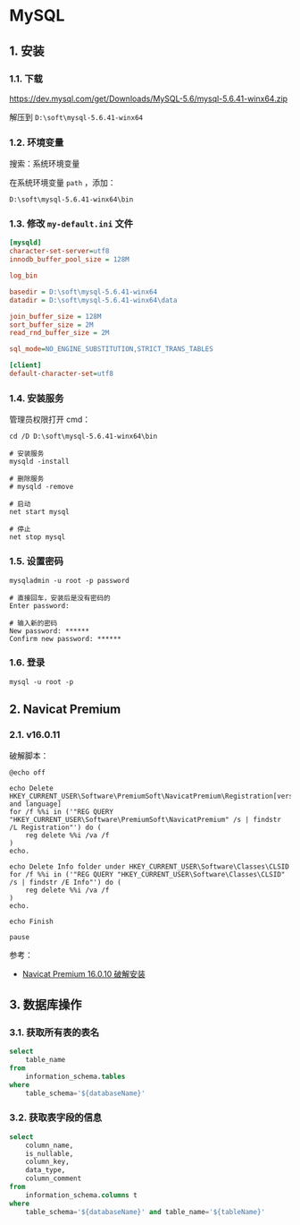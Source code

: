# MySQL

## 1. 安装

### 1.1. 下载

https://dev.mysql.com/get/Downloads/MySQL-5.6/mysql-5.6.41-winx64.zip

解压到 `D:\soft\mysql-5.6.41-winx64`

### 1.2. 环境变量

搜索：系统环境变量

在系统环境变量 `path` ，添加：

```text
D:\soft\mysql-5.6.41-winx64\bin
```

### 1.3. 修改 `my-default.ini` 文件

```ini
[mysqld]
character-set-server=utf8
innodb_buffer_pool_size = 128M

log_bin

basedir = D:\soft\mysql-5.6.41-winx64
datadir = D:\soft\mysql-5.6.41-winx64\data

join_buffer_size = 128M
sort_buffer_size = 2M
read_rnd_buffer_size = 2M 

sql_mode=NO_ENGINE_SUBSTITUTION,STRICT_TRANS_TABLES 

[client]
default-character-set=utf8
```

### 1.4. 安装服务

管理员权限打开 cmd：

```shell
cd /D D:\soft\mysql-5.6.41-winx64\bin

# 安装服务
mysqld -install

# 删除服务
# mysqld -remove

# 启动
net start mysql

# 停止
net stop mysql 
```

### 1.5. 设置密码

```shell
mysqladmin -u root -p password

# 直接回车，安装后是没有密码的
Enter password:

# 输入新的密码
New password: ******
Confirm new password: ******
```

### 1.6. 登录

```shell
mysql -u root -p
```

## 2. Navicat Premium

### 2.1. v16.0.11

破解脚本：

```shell
@echo off

echo Delete HKEY_CURRENT_USER\Software\PremiumSoft\NavicatPremium\Registration[version and language]
for /f %%i in ('"REG QUERY "HKEY_CURRENT_USER\Software\PremiumSoft\NavicatPremium" /s | findstr /L Registration"') do (
    reg delete %%i /va /f
)
echo.

echo Delete Info folder under HKEY_CURRENT_USER\Software\Classes\CLSID
for /f %%i in ('"REG QUERY "HKEY_CURRENT_USER\Software\Classes\CLSID" /s | findstr /E Info"') do (
    reg delete %%i /va /f
)
echo.

echo Finish

pause
```

参考： 

* [Navicat Premium 16.0.10 破解安装](https://cloud.tencent.com/developer/article/1953103)


## 3. 数据库操作

### 3.1. 获取所有表的表名

```sql
select
    table_name
from
    information_schema.tables
where
    table_schema='${databaseName}'
```

### 3.2. 获取表字段的信息

```sql
select
    column_name,
    is_nullable,
    column_key,
    data_type,
    column_comment
from
    information_schema.columns t
where
    table_schema='${databaseName}' and table_name='${tableName}'
```